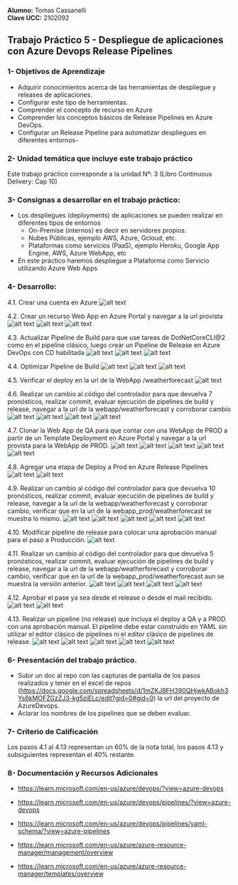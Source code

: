 **Alumno:** Tomas Cassanelli  
**Clave UCC:** 2102092

## Trabajo Práctico 5 - Despliegue de aplicaciones con Azure Devops Release Pipelines

### 1- Objetivos de Aprendizaje
 - Adquirir conocimientos acerca de las herramientas de despliegue y releases de aplicaciones.
 - Configurar este tipo de herramientas.
 - Comprender el concepto de recurso en Azure
 - Comprender los conceptos básicos de Release Pipelines en Azure DevOps.
 - Configurar un Release Pipeline para automatizar despliegues en diferentes entornos-

### 2- Unidad temática que incluye este trabajo práctico
Este trabajo práctico corresponde a la unidad Nº: 3 (Libro Continuous Delivery: Cap 10)

### 3- Consignas a desarrollar en el trabajo práctico:
 - Los despliegues (deployments) de aplicaciones se pueden realizar en diferentes tipos de entornos
   - On-Premise (internos) es decir en servidores propios.
   - Nubes Públicas, ejemplo AWS, Azure, Gcloud, etc.
   - Plataformas como servicios (PaaS), ejemplo Heroku, Google App Engine, AWS, Azure WebApp, etc
 - En este práctico haremos despliegue a Plataforma como Servicio utilizando Azure Web Apps

### 4- Desarrollo:
4.1\. Crear una cuenta en Azure
![alt text](image.png)

4.2\. Crear un recurso Web App en Azure Portal y navegar a la url provista
![alt text](image-1.png)
![alt text](image-2.png)
![alt text](image-3.png)

4.3\. Actualizar Pipeline de Build para que use tareas de DotNetCoreCLI@2 como en el pipeline clásico, luego crear un Pipeline de Release en Azure DevOps con CD habilitada
![alt text](image-4.png)
![alt text](image-6.png)
![alt text](image-5.png)

4.4\. Optimizar Pipeline de Build
![alt text](image-8.png)
![alt text](image-7.png)
![alt text](image-9.png)

4.5\. Verificar el deploy en la url de la WebApp /weatherforecast
![alt text](image-10.png)

4.6\. Realizar un cambio al código del controlador para que devuelva 7 pronósticos, realizar commit, evaluar ejecución de pipelines de build y release, navegar a la url de la webapp/weatherforecast y corroborar cambio
![alt text](image-11.png)
![alt text](image-12.png)
![alt text](image-13.png)
![alt text](image-14.png)

4.7\. Clonar la Web App de QA para que contar con una WebApp de PROD a partir de un Template Deployment en Azure Portal y navegar a la url provista para la WebApp de PROD.
![alt text](image-15.png)
![alt text](image-17.png)
![alt text](image-16.png)
![alt text](image-18.png)
![alt text](image-19.png)

4.8\. Agregar una etapa de Deploy a Prod en Azure Release Pipelines 
![alt text](image-21.png)
![alt text](image-20.png)


4.9\.  Realizar un cambio al código del controlador para que devuelva 10 pronósticos, realizar commit, evaluar ejecución de pipelines de build y release, navegar a la url de la webapp/weatherforecast y corroborar cambio, verificar que en la url de la webapp_prod/weatherforecast se muestra lo mismo.
![alt text](image-23.png)
![alt text](image-24.png)
![alt text](image-27.png)
![alt text](image-25.png)
![alt text](image-28.png)

4.10\. Modificar pipeline de release para colocar una aprobación manual para el paso a Producción.
![alt text](image-22.png)

4.11\. Realizar un cambio al código del controlador para que devuelva 5 pronósticos, realizar commit, evaluar ejecución de pipelines de build y release, navegar a la url de la webapp/weatherforecast y corroborar cambio, verificar que en la url de la webapp_prod/weatherforecast aun se muestra la versión anterior.
![alt text](image-26.png)
![alt text](image-29.png)
![alt text](image-30.png)
![alt text](image-31.png)

4.12\. Aprobar el pase ya sea desde el release o desde el mail recibido. 
![alt text](image-32.png)
![alt text](image-33.png)

4.13\. Realizar un pipeline (no release) que incluya el deploy a QA y a PROD con una aprobación manual. El pipeline debe estar construido en YAML sin utilizar el editor clásico de pipelines ni el editor clásico de pipelines de release.
![alt text](image-34.png)
![alt text](image-35.png)
![alt text](image-36.png)
![alt text](image-38.png)
![alt text](image-37.png)

### 6-  Presentación del trabajo práctico.
- Subir un doc al repo con las capturas de pantalla de los pasos realizados y tener en el excel de repos (https://docs.google.com/spreadsheets/d/1mZKJ8FH390QHjwkABokh3Ys6kMOFZGzZJ3-kg5ziELc/edit?gid=0#gid=0) la url del proyecto de AzureDevops.
- Aclarar los nombres de los pipelines que se deben evaluar.

### 7-  Criterio de Calificación
Los pasos 4.1 al 4.13 representan un 60% de la nota total, los pasos 4.13 y subsiguientes representan el 40% restante.

### 8-  Documentación y Recursos Adicionales
- https://learn.microsoft.com/en-us/azure/devops/?view=azure-devops

- https://learn.microsoft.com/en-us/azure/devops/pipelines/?view=azure-devops

- https://learn.microsoft.com/en-us/azure/devops/pipelines/yaml-schema/?view=azure-pipelines

- https://learn.microsoft.com/en-us/azure/azure-resource-manager/management/overview

- https://learn.microsoft.com/en-us/azure/azure-resource-manager/templates/overview


